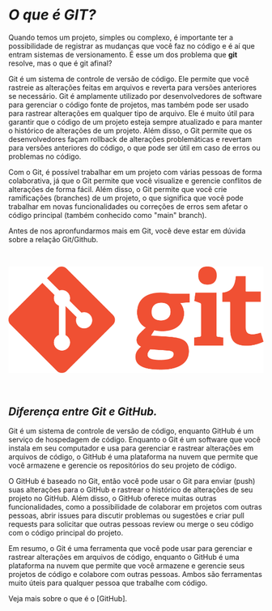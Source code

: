 # ***O que é GIT?***

Quando temos um projeto, simples ou complexo, é importante ter a possibilidade de registrar as mudanças que você faz no código e é aí que entram sistemas de versionamento. É esse um dos problema que **git** resolve, mas o que é git afinal?

Git é um sistema de controle de versão de código. Ele permite que você rastreie as alterações feitas em arquivos e reverta para versões anteriores se necessário. Git é amplamente utilizado por desenvolvedores de software para gerenciar o código fonte de projetos, mas também pode ser usado para rastrear alterações em qualquer tipo de arquivo. Ele é muito útil para garantir que o código de um projeto esteja sempre atualizado e para manter o histórico de alterações de um projeto. Além disso, o Git permite que os desenvolvedores façam rollback de alterações problemáticas e revertam para versões anteriores do código, o que pode ser útil em caso de erros ou problemas no código.

Com o Git, é possível trabalhar em um projeto com várias pessoas de forma colaborativa, já que o Git permite que você visualize e gerencie conflitos de alterações de forma fácil. Além disso, o Git permite que você crie ramificações (branches) de um projeto, o que significa que você pode trabalhar em novas funcionalidades ou correções de erros sem afetar o código principal (também conhecido como "main" branch).

Antes de nos apronfundarmos mais em Git, você deve estar em dúvida sobre a relação Git/Github.

<br>

<p align="center">
    <img src="./images/git_logo.png">
</p>
<br>

## *Diferença entre Git e GitHub.*

Git é um sistema de controle de versão de código, enquanto GitHub é um serviço de hospedagem de código. Enquanto o Git é um software que você instala em seu computador e usa para gerenciar e rastrear alterações em arquivos de código, o GitHub é uma plataforma na nuvem que permite que você armazene e gerencie os repositórios do seu projeto de código.

O GitHub é baseado no Git, então você pode usar o Git para enviar (push) suas alterações para o GitHub e rastrear o histórico de alterações de seu projeto no GitHub. Além disso, o GitHub oferece muitas outras funcionalidades, como a possibilidade de colaborar em projetos com outras pessoas, abrir issues para discutir problemas ou sugestões e criar pull requests para solicitar que outras pessoas review ou merge o seu código com o código principal do projeto.

Em resumo, o Git é uma ferramenta que você pode usar para gerenciar e rastrear alterações em arquivos de código, enquanto o GitHub é uma plataforma na nuvem que permite que você armazene e gerencie seus projetos de código e colabore com outras pessoas. Ambos são ferramentas muito úteis para qualquer pessoa que trabalhe com código.

Veja mais sobre o que é o [GitHub].
